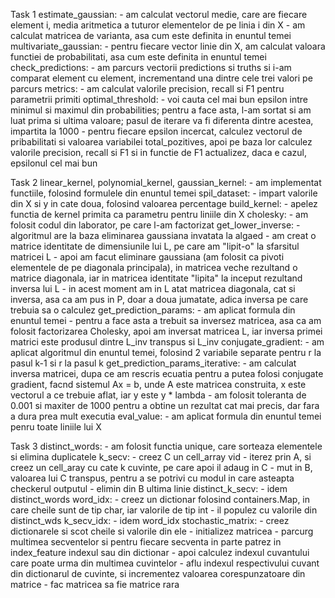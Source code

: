 Task 1
    estimate_gaussian:
        - am calculat vectorul medie, care are fiecare element i, media aritmetica a tuturor elementelor de pe linia i din X
        - am calculat matricea de varianta, asa cum este definita in enuntul temei
    multivariate_gaussian:
        - pentru fiecare vector linie din X, am calculat valoara functiei de probabilitati, asa cum este definita in enuntul temei
    check_predictions:
        - am parcurs vectorii predictions si truths si i-am comparat element cu element, incrementand una dintre cele trei valori pe parcurs
    metrics:
        - am calculat valorile precision, recall si F1 pentru parametrii primiti
    optimal_threshold:
        - voi cauta cel mai bun epsilon intre minimul si maximul din probabilities; pentru a face asta, l-am sortat si am luat prima si ultima valoare; pasul de iterare va fi diferenta dintre acestea, impartita la 1000
        - pentru fiecare epsilon incercat, calculez vectorul de pribabilitati si valoarea variabilei total_pozitives, apoi pe baza lor calculez valorile precision, recall si F1 si in functie de F1 actualizez, daca e cazul, epsilonul cel mai bun


Task 2
    linear_kernel, polynomial_kernel, gaussian_kernel:
        - am implementat functiile, folosind formulele din enuntul temei
    spil_dataset:
        - impart valorile din X si y in cate doua, folosind valoarea percentage
    build_kernel:
        - apelez functia de kernel primita ca parametru pentru liniile din X
    cholesky:
        - am folosit codul din laborator, pe care l-am factorizat
    get_lower_inverse:
        - algoritmul are la baza eliminarea gaussiana invatata la algaed
        - am creat o matrice identitate de dimensiunile lui L, pe care am "lipit-o" la sfarsitul matricei L
        - apoi am facut eliminare gaussiana (am folosit ca pivoti elementele de pe diagonala principala), in matricea veche rezultand o matrice diagonala, iar in matricea identitate "lipita" la inceput rezultand inversa lui L
        - in acest moment am in L atat matricea diagonala, cat si inversa, asa ca am pus in P, doar a doua jumatate, adica inversa pe care trebuia sa o calculez
    get_prediction_params:
        - am aplicat formula din enuntul temei
        - pentru a face asta a trebuit sa inversez matricea, asa ca am folosit factorizarea Cholesky, apoi am inversat matricea L, iar inversa primei matrici este produsul dintre L_inv transpus si L_inv
    conjugate_gradient:
        - am aplicat algoritmul din enuntul temei, folosind 2 variabile separate pentru r la pasul k-1 si r la pasul k
    get_prediction_params_iterative:
        - am calculat inversa matricei, dupa ce am rescris ecuatia pentru a putea folosi conjugate gradient, facnd sistemul
        Ax = b, unde A este matricea construita, x este vectorul a ce trebuie aflat, iar y este y * lambda
        - am folosit toleranta de 0.001 si maxiter de 1000 pentru a obtine un rezultat cat mai precis, dar fara a dura prea mult
        executia
    eval_value:
        - am aplicat formula din enuntul temei penru toate liniile lui X

Task 3
    distinct_words:
        - am folosit functia unique, care sorteaza elementele si elimina duplicatele
    k_secv:
        - creez C un cell_array vid
        - iterez prin A, si creez un cell_aray cu cate k cuvinte, pe care apoi il adaug in C
        - mut in B, valoarea lui C transpus, pentru a se potrivi cu modul in care asteapta checkerul outputul
        - elimin din B ultima linie
    distinct_k_secv:
        - idem distinct_words
    word_idx:
        - creez un dictionar folosind containers.Map, in care cheile sunt de tip char, iar valorile de tip int
        - il populez cu valorile din distinct_wds
    k_secv_idx:
        - idem word_idx
    stochastic_matrix:
        - creez dictionarele si scot cheile si valorile din ele
        - initializez matricea
        - parcurg multimea secventelor si pentru fiecare secventa in parte patrez in index_feature indexul sau din dictionar
        - apoi calculez indexul cuvantului care poate urma din multimea cuvintelor
        - aflu indexul respectivului cuvant din dictionarul de cuvinte, si incrementez valoarea corespunzatoare din matrice
        - fac matricea sa fie matrice rara 
